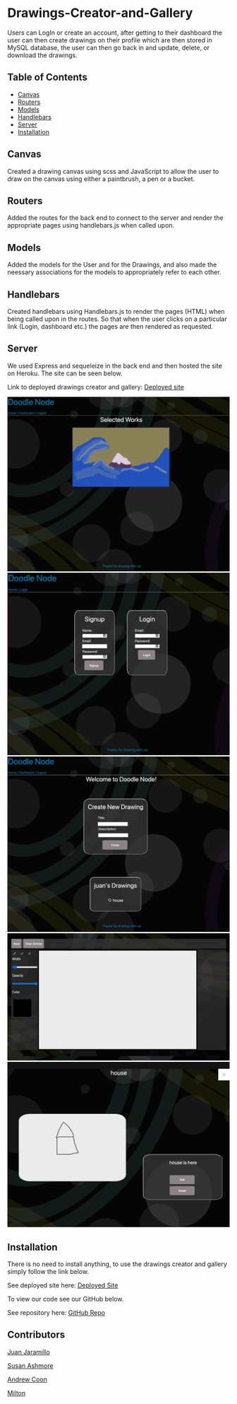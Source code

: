 # Drawings-Creator-and-Gallery
Users can LogIn or create an account, after getting to their dashboard the user can then create drawings on their profile which are then stored in MySQL database, the user can then go back in and update, delete, or download the drawings. 

## Table of Contents

* [Canvas](#Canvas)
* [Routers](#Routers)
* [Models](#Models)
* [Handlebars](#Handlebars)
* [Server](#Server)
* [Installation](#Installation)

## Canvas
Created a drawing canvas using scss and JavaScript to allow the user to draw on the canvas using either a paintbrush, a pen or a bucket. 

## Routers
Added the routes for the back end to connect to the server and render the appropriate pages using handlebars.js when called upon. 

## Models
Added the models for the User and for the Drawings, and also made the neessary associations for the models to appropriately refer to each other. 

## Handlebars
Created handlebars using Handlebars.js to render the pages (HTML) when being called upon in the routes. So that when the user clicks on a particular link (Login, dashboard etc.) the pages are then rendered as requested. 

## Server
We used Express and sequeleize in the back end and then hosted the site on Heroku. The site can be seen below. 

Link to deployed drawings creator and gallery: [Deployed site](https://drawings-creator-and-gallery.herokuapp.com/)

![image of home page with slideshow](/public/images/homepagewithslideshow.png)
![image of login page](/public/images/loginpage.png)
![image of dashboard](/public/images/dashboard.png)
![image of canvas](/public/images/canvas.png)
![image of drawing on dashboard](/public/images/drawingondashboardview.png)

## Installation

There is no need to install anything, to use the drawings creator and gallery simply follow the link below. 

See deployed site here: [Deployed Site](https://drawings-creator-and-gallery.herokuapp.com/)

To view our code see our GitHub below. 

See repository here: [GitHub Repo](https://github.com/JD-Jaramillo/Drawings-Creator-and-Gallery)

## Contributors
[Juan Jaramillo](https://github.com/JD-Jaramillo)

[Susan Ashmore](https://github.com/scashmore)

[Andrew Coon](https://github.com/ACCoon)

[Milton](https://github.com/basedmilz)
